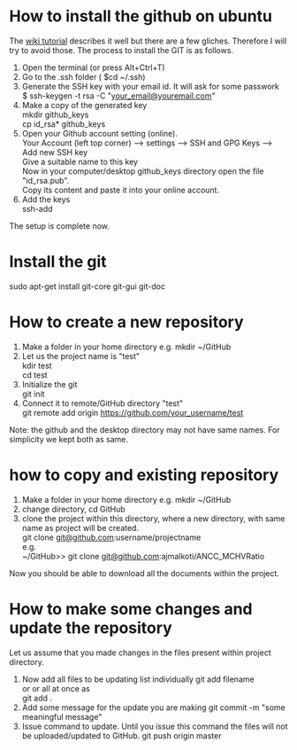# How to install the github on ubuntu
The [wiki tutorial](https://wiki.paparazziuav.org/wiki/Github_manual_for_Ubuntu) describes it well but there are a few gliches. 
Therefore I will try to avoid those. The process to install the GIT is as follows. 

1. Open the terminal (or press Alt+Ctrl+T)  
2. Go to the .ssh folder ( $cd ~/.ssh)   
3. Generate the SSH key with your email id. It will ask for some passwork  
    $ ssh-keygen -t rsa -C "your_email@youremail.com"      
4. Make a copy of the generated key   
   mkdir github_keys  
   cp id_rsa* github_keys  
5. Open your Github account setting (online).   
   Your Account (left top corner) --> settings --> SSH and GPG Keys --> Add new SSH key  
   Give a suitable name to this key   
   Now in your computer/desktop github_keys directory open the file "id_rsa.pub".   
   Copy its content and paste it into your online account.  
6. Add the keys   
   ssh-add

The setup is complete now.


# Install the git  
  sudo apt-get install git-core git-gui git-doc

# How to create a new repository
1. Make a folder in your home directory e.g. mkdir ~/GitHub  
2. Let us the project name is "test"  
   kdir test  
   cd test  
3. Initialize the git  
   git init  
4. Connect it to remote/GitHub directory "test"  
   git remote add origin  https://github.com/your_username/test   
   
Note: the github and the desktop directory may not have same names. For simplicity we kept both as same.  


# how to copy and existing repository
1. Make a folder in your home directory e.g. mkdir ~/GitHub
2. change directory, cd GitHub 
3. clone the project within this directory, where a new directory, with same name as project will be created.  
   git clone git@github.com:username/projectname   
   e.g.   
   ~/GitHub>> git clone git@github.com:ajmalkoti/ANCC_MCHVRatio  

Now you should be able to download all the documents within the project.

# How to make some changes and update the repository
Let us assume that you made changes in the files present within project directory. 
1. Now add all files to be updating list individually 
   git add filename    
   or or all at once as   
   git add .  
2. Add some message for the update you are making 
   git commit -m "some meaningful message"   
3. Issue command to update. Until you issue this command the files will not be uploaded/updated to GitHub.
   git push origin master  
